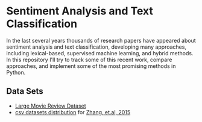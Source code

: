 # Sentiment Analysis and Text Classification

In the last several years thousands of research papers have appeared about sentiment analysis and text classification, developing many approaches, including lexical-based, supervised machine learning, and hybrid methods.  In this repository I'll try to track some of this recent work, compare approaches, and implement some of the most promising methods in Python.

## Data Sets

* [Large Movie Review Dataset](http://ai.stanford.edu/~amaas/data/sentiment/aclImdb_v1.tar.gz)
* [csv datasets distribution](http://goo.gl/JyCnZq) for [Zhang, et.al, 2015](https://papers.nips.cc/paper/5782-character-level-convolutional-networks-for-text-classification.pdf)
